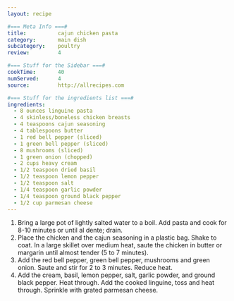 ```yaml
---
layout: recipe

#=== Meta Info ===#
title: 			cajun chicken pasta
category:		main dish					
subcategory:	poultry						
review:			4				

#=== Stuff for the Sidebar ===#
cookTime:		40						
numServed:		4					
source:			http://allrecipes.com  		

#=== Stuff for the ingredients list ===#
ingredients:
  - 8 ounces linguine pasta
  - 4 skinless/boneless chicken breasts
  - 4 teaspoons cajun seasoning
  - 4 tablespoons butter
  - 1 red bell pepper (sliced)
  - 1 green bell pepper (sliced)
  - 8 mushrooms (sliced)
  - 1 green onion (chopped)
  - 2 cups heavy cream
  - 1/2 teaspoon dried basil
  - 1/2 teaspoon lemon pepper
  - 1/2 teaspoon salt
  - 1/4 teaspoon garlic powder
  - 1/4 teaspoon ground black pepper
  - 1/2 cup parmesan cheese
---
```


1. Bring a large pot of lightly salted water to a boil. Add pasta and cook for 8-10 minutes or until al dente; drain.
2. Place the chicken and the cajun seasoning in a plastic bag. Shake to coat. In a large skillet over medium heat, saute the chicken in butter or margarin until almost tender (5 to 7 minutes).
3. Add the red bell pepper, green bell pepper, mushrooms and green onion. Saute and stir for 2 to 3 minutes. Reduce heat.
4. Add the cream, basil, lemon pepper, salt, garlic powder, and ground black pepper. Heat through. Add the cooked linguine, toss and heat through. Sprinkle with grated parmesan cheese.
